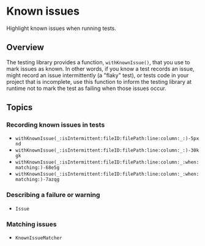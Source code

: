 # Known issues

<!--
This source file is part of the Swift.org open source project

Copyright (c) 2023 Apple Inc. and the Swift project authors
Licensed under Apache License v2.0 with Runtime Library Exception

See https://swift.org/LICENSE.txt for license information
See https://swift.org/CONTRIBUTORS.txt for Swift project authors
-->

Highlight known issues when running tests.

## Overview

The testing library provides a function, `withKnownIssue()`, that you
use to mark issues as known. In other words, if you know a test records an
issue, might record an issue intermittently (a "flaky" test), or tests code in 
your project that is incomplete, use this function to inform the testing library 
at runtime not to mark the test as failing when those issues occur.

## Topics

### Recording known issues in tests

- ``withKnownIssue(_:isIntermittent:fileID:filePath:line:column:_:)-5pxnd``
- ``withKnownIssue(_:isIntermittent:fileID:filePath:line:column:_:)-30kgk``
- ``withKnownIssue(_:isIntermittent:fileID:filePath:line:column:_:when:matching:)-68e5g``
- ``withKnownIssue(_:isIntermittent:fileID:filePath:line:column:_:when:matching:)-7azqg``

### Describing a failure or warning

- ``Issue``

### Matching issues

- ``KnownIssueMatcher``
